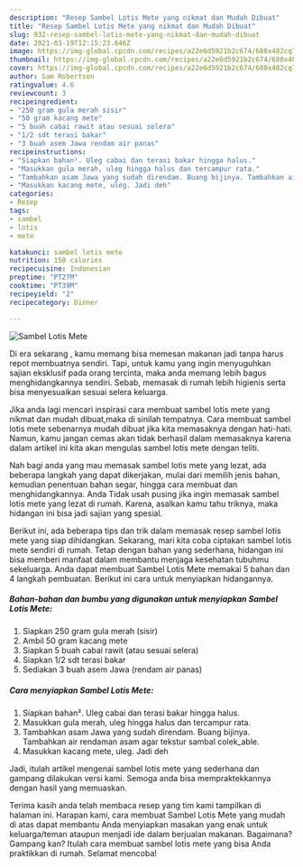 ```yaml
---
description: "Resep Sambel Lotis Mete yang nikmat dan Mudah Dibuat"
title: "Resep Sambel Lotis Mete yang nikmat dan Mudah Dibuat"
slug: 932-resep-sambel-lotis-mete-yang-nikmat-dan-mudah-dibuat
date: 2021-03-19T12:15:23.646Z
image: https://img-global.cpcdn.com/recipes/a22e6d5921b2c674/680x482cq70/sambel-lotis-mete-foto-resep-utama.jpg
thumbnail: https://img-global.cpcdn.com/recipes/a22e6d5921b2c674/680x482cq70/sambel-lotis-mete-foto-resep-utama.jpg
cover: https://img-global.cpcdn.com/recipes/a22e6d5921b2c674/680x482cq70/sambel-lotis-mete-foto-resep-utama.jpg
author: Sam Robertson
ratingvalue: 4.6
reviewcount: 3
recipeingredient:
- "250 gram gula merah sisir"
- "50 gram kacang mete"
- "5 buah cabai rawit atau sesuai selera"
- "1/2 sdt terasi bakar"
- "3 buah asem Jawa rendam air panas"
recipeinstructions:
- "Siapkan bahan². Uleg cabai dan terasi bakar hingga halus."
- "Masukkan gula merah, uleg hingga halus dan tercampur rata."
- "Tambahkan asam Jawa yang sudah direndam. Buang bijinya. Tambahkan air rendaman asam agar tekstur sambal colek_able."
- "Masukkan kacang mete, uleg. Jadi deh"
categories:
- Resep
tags:
- sambel
- lotis
- mete

katakunci: sambel lotis mete 
nutrition: 150 calories
recipecuisine: Indonesian
preptime: "PT27M"
cooktime: "PT39M"
recipeyield: "2"
recipecategory: Dinner

---
```



![Sambel Lotis Mete](https://img-global.cpcdn.com/recipes/a22e6d5921b2c674/680x482cq70/sambel-lotis-mete-foto-resep-utama.jpg)

Di era  sekarang , kamu memang bisa memesan makanan jadi tanpa harus repot membuatnya sendiri. Tapi, untuk kamu yang ingin menyuguhkan sajian eksklusif pada orang tercinta, maka anda memang lebih bagus menghidangkannya sendiri. Sebab, memasak di rumah lebih higienis serta bisa menyesuaikan sesuai selera keluarga.

Jika anda lagi mencari inspirasi cara membuat sambel lotis mete yang nikmat dan mudah dibuat,maka di sinilah tempatnya. Cara membuat sambel lotis mete  sebenarnya mudah dibuat jika kita memasaknya dengan hati-hati. Namun, kamu jangan cemas akan tidak berhasil dalam memasaknya 
karena dalam artikel ini kita akan mengulas sambel lotis mete dengan teliti.  



Nah bagi anda yang mau memasak sambel lotis mete yang lezat, ada beberapa langkah yang dapat dikerjakan, mulai dari memilih jenis bahan, kemudian penentuan bahan segar, hingga cara membuat dan menghidangkannya. Anda Tidak usah pusing jika ingin memasak sambel lotis mete yang lezat di rumah. Karena, asalkan kamu  tahu triknya, maka hidangan ini bisa jadi sajian yang spesial.

Berikut ini, ada beberapa tips dan trik dalam memasak resep sambel lotis mete yang siap dihidangkan. Sekarang, mari kita coba ciptakan sambel lotis mete sendiri di rumah. Tetap dengan bahan yang sederhana, hidangan ini bisa memberi manfaat dalam membantu menjaga kesehatan tubuhmu sekeluarga. Anda dapat membuat Sambel Lotis Mete memakai 5 bahan dan 4 langkah pembuatan. Berikut ini cara untuk menyiapkan hidangannya.

<!--inarticleads1-->

##### Bahan-bahan dan bumbu yang digunakan untuk menyiapkan Sambel Lotis Mete:

1. Siapkan 250 gram gula merah (sisir)
1. Ambil 50 gram kacang mete
1. Siapkan 5 buah cabai rawit (atau sesuai selera)
1. Siapkan 1/2 sdt terasi bakar
1. Sediakan 3 buah asem Jawa (rendam air panas)




<!--inarticleads2-->

##### Cara menyiapkan Sambel Lotis Mete:

1. Siapkan bahan². Uleg cabai dan terasi bakar hingga halus.
1. Masukkan gula merah, uleg hingga halus dan tercampur rata.
1. Tambahkan asam Jawa yang sudah direndam. Buang bijinya. Tambahkan air rendaman asam agar tekstur sambal colek_able.
1. Masukkan kacang mete, uleg. Jadi deh




Jadi, itulah artikel mengenai  sambel lotis mete  yang sederhana dan gampang dilakukan versi kami. Semoga anda bisa mempraktekkannya dengan hasil yang memuaskan. 

Terima kasih anda telah membaca resep yang tim kami tampilkan di halaman ini. Harapan kami, cara membuat  Sambel Lotis Mete yang mudah di atas dapat membantu Anda menyiapkan masakan yang enak untuk keluarga/teman ataupun menjadi ide dalam berjualan makanan. Bagaimana? Gampang kan? Itulah cara membuat sambel lotis mete yang bisa Anda praktikkan di rumah. Selamat mencoba!

